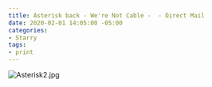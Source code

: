 ```yaml
---
title: Asterisk back - We're Not Cable -  - Direct Mail
date: 2020-02-01 14:05:00 -05:00
categories:
- Starry
tags:
- print
---
```


![Asterisk2.jpg](/uploads/Asterisk2.jpg)